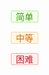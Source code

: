 <span style="padding: 0 7px;margin: 0 7px;border: 1px solid #d9d9d9;border-radius: 2px;color: #389e0d;background: #f6ffed;border-color: #b7eb8f;">简单</span>

<span style="padding: 0 7px;margin: 0 7px;border: 1px solid #d9d9d9;border-radius: 2px;color: #d46b08;background: #fff7e6;border-color: #ffd591;">中等</span>

<span style="padding: 0 7px;margin: 0 7px;border: 1px solid #d9d9d9;border-radius: 2px;color: #cf1322;background: #fff1f0;border-color: #ffa39e;">困难</span>

